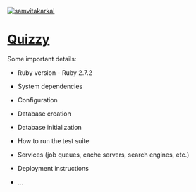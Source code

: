 [![samvitakarkal](https://circleci.com/gh/samvitakarkal/quizzy-by-samvita-1.svg?style=svg)](https://circleci.com/gh/samvitakarkal/quizzy-by-samvita-1)
<br/>

# [Quizzy](https://quizzy-by-samvita-1.herokuapp.com/)

Some important details:

* Ruby version - Ruby 2.7.2

* System dependencies

* Configuration

* Database creation

* Database initialization

* How to run the test suite

* Services (job queues, cache servers, search engines, etc.)

* Deployment instructions

* ...
